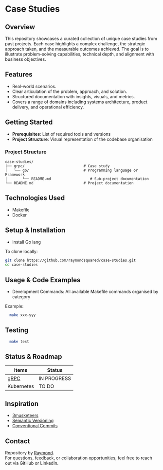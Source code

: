 # Case Studies

## Overview

This repository showcases a curated collection of unique case studies from past projects. Each case highlights a complex challenge, the strategic approach taken, and the measurable outcomes achieved. The goal is to illustrate problem-solving capabilities, technical depth, and alignment with business objectives.

## Features

- Real-world scenarios.
- Clear articulation of the problem, approach, and solution.
- Structured documentation with insights, visuals, and metrics.
- Covers a range of domains including systems architecture, product delivery, and operational efficiency.

## Getting Started

- **Prerequisites**: List of required tools and versions
- **Project Structure**: Visual representation of the codebase organisation

### Project Structure

```
case-studies/
├── grpc/                           # Case study
│   └── go/                         # Programming language or Framework
│       └── README.md                  # Sub-project documentation
└── README.md                       # Project documentation
```

## Technologies Used

- Makefile
- Docker

## Setup & Installation

- Install Go lang

To clone locally:

```bash
git clone https://github.com/raymondsquared/case-studies.git
cd case-studies
```

## Usage & Code Examples

- Development Commands: All available Makefile commands organised by category

Example:

```bash
  make xxx-yyy
```

## Testing

```bash
  make test
```

## Status & Roadmap

| Items      | Status      |
| ---------- | ----------- |
| [gRPC](./grpc/go/) | IN PROGRESS |
| Kubernetes | TO DO       |

## Inspiration

- [3musketeers](https://3musketeers.io/)
- [Semantic Versioning](https://semver.org/)
- [Conventional Commits](https://www.conventionalcommits.org/en/v1.0.0/)

## Contact

Repository by [Raymond](https://github.com/raymondsquared).  
For questions, feedback, or collaboration opportunities, feel free to reach out via GitHub or LinkedIn.
